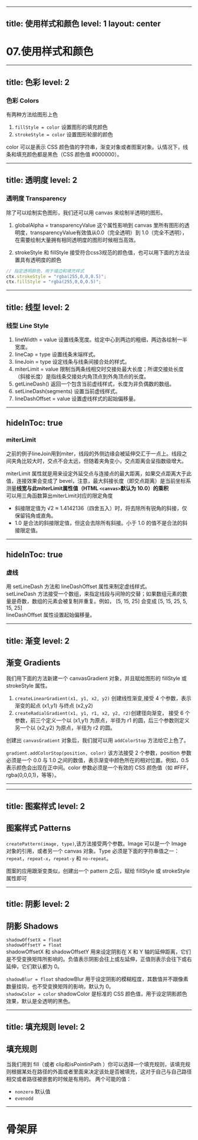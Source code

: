 
---
title: 使用样式和颜色
level: 1
layout: center
---
# 07.使用样式和颜色

---
title: 色彩
level: 2
---

### 色彩 Colors

有两种方法给图形上色

1. `fillStyle = color` 设置图形的填充颜色
2. `strokeStyle = color` 设置图形轮廓的颜色

color 可以是表示 CSS 颜色值的字符串，渐变对象或者图案对象。认情况下，线条和填充颜色都是黑色（CSS 颜色值 #000000）。

<v-click>

<Demo003FillStyle/>

</v-click>

<v-click>

<Demo003StrokeStyle class=" ml-10" />

</v-click>

---
title: 透明度
level: 2
---

### 透明度 Transparency
除了可以绘制实色图形，我们还可以用 canvas 来绘制半透明的图形。

1. globalAlpha = transparencyValue
   这个属性影响到 canvas 里所有图形的透明度，transparencyValue有效值从0.0（完全透明）到 1.0（完全不透明），在需要绘制大量拥有相同透明度的图形时候相当高效。

2. strokeStyle 和 fillStyle  接受符合css3规范的颜色值，也可以用下面的方法设置具有透明度的颜色

```js
// 指定透明颜色，用于描边和填充样式
ctx.strokeStyle = "rgba(255,0,0,0.5)";
ctx.fillStyle = "rgba(255,0,0,0.5)";

```

<v-click>

<Demo003Transparency  />

</v-click>

<v-click>

<Demo003TransparencyRgba class=" ml-10" />

</v-click>

---
title: 线型
level: 2
---

### 线型 Line Style

1. lineWidth = value 设置线条宽度。给定中心到两边的粗细，两边各绘制一半宽度。
2. lineCap = type 设置线条末端样式。
3. lineJoin = type 设定线条与线条间接合处的样式。
4. miterLimit = value 限制当两条线相交时交接处最大长度；所谓交接处长度（斜接长度）是指线条交接处内角顶点到外角顶点的长度。
5. getLineDash() 返回一个包含当前虚线样式，长度为非负偶数的数组。
6. setLineDash(segments) 设置当前虚线样式。
7. lineDashOffset = value 设置虚线样式的起始偏移量。

<v-click>

<Demo003LineWidth  />

</v-click>

<v-click>

<Demo003LineCap class=" ml-10" />

</v-click>

<v-click>

<Demo003LineJoin class=" ml-10" />

</v-click>

---
hideInToc: true
---

### miterLimit

之前的例子lineJoin用到miter，线段的外侧边缘会被延伸交汇于一点上。线段之间夹角比较大时，交点不会太远，但随着夹角变小，交点距离会呈指数级增大。

miterLimit 属性就是用来设定外延交点与连接点的最大距离，如果交点距离大于此值，连接效果会变成了 bevel，注意，最大斜接长度（即交点距离）是当前坐标系测量**线宽与此miterLimit属性值（HTML `<canvas>`默认为 10.0）的乘积**  
可以用三角函数算出miterLimit对应的限定角度

- 斜接限定值为 √2 ≈ 1.4142136（四舍五入）时，将去除所有锐角的斜接，仅保留钝角或直角。
- 1.0 是合法的斜接限定值，但这会去除所有斜接。小于 1.0 的值不是合法的斜接限定值。

<v-click>

<Demo003MiterLimit  />

</v-click>

---
hideInToc: true
---

### 虚线

用 setLineDash 方法和 lineDashOffset 属性来制定虚线样式。  
setLineDash 方法接受一个数组，来指定线段与间隙的交替；如果数组元素的数量是奇数，数组的元素会被复制并重复。例如， [5, 15, 25] 会变成 [5, 15, 25, 5, 15, 25]  
lineDashOffset 属性设置起始偏移量。

<v-click>

<Demo003LineDash />

</v-click>

<v-click>

<Demo003LineDash2 class=" ml-10"  width="300"/>

</v-click>

---
title: 渐变
level: 2
---

## 渐变 Gradients
我们用下面的方法新建一个 canvasGradient 对象，并且赋给图形的 fillStyle 或 strokeStyle 属性。

1. `createLinearGradient(x1, y1, x2, y2)` 创建线性渐变,接受 4 个参数，表示渐变的起点 (x1,y1) 与终点 (x2,y2)
2. `createRadialGradient(x1, y1, r1, x2, y2, r2)`创建径向渐变， 接受 6 个参数，前三个定义一个以 (x1,y1) 为原点，半径为 r1 的圆，后三个参数则定义另一个以 (x2,y2) 为原点，半径为 r2 的圆。

创建出 `canvasGradient` 对象后，我们就可以用 `addColorStop` 方法给它上色了。  

`gradient.addColorStop(position, color)` 该方法接受 2 个参数，position 参数必须是一个 0.0 与 1.0 之间的数值，表示渐变中颜色所在的相对位置。例如，0.5 表示颜色会出现在正中间。color 参数必须是一个有效的 CSS 颜色值（如 #FFF，rgba(0,0,0,1)，等等）。

---

<v-click>

<Demo005LinearGradient1 />

</v-click>

<v-click>

<Demo005RadialGradient class=" ml-10" />

</v-click>

---
title: 图案样式
level: 2
---

## 图案样式 Patterns

`createPattern(image, type)`,该方法接受两个参数。Image 可以是一个 Image 对象的引用，或者另一个 canvas 对象。Type 必须是下面的字符串值之一：`repeat`，`repeat-x`，`repeat-y` 和 `no-repeat`。

图案的应用跟渐变类似，创建出一个 pattern 之后，赋给 fillStyle 或 strokeStyle 属性即可

<v-click>

<Demo006Patterns />

</v-click>

---
title: 阴影
level: 2
---

## 阴影 Shadows

`shadowOffsetX = float`  
`shadowOffsetY = float`  
shadowOffsetX 和 shadowOffsetY 用来设定阴影在 X 和 Y 轴的延伸距离，它们是不受变换矩阵所影响的。负值表示阴影会往上或左延伸，正值则表示会往下或右延伸，它们默认都为 0。  

`shadowBlur = float` shadowBlur 用于设定阴影的模糊程度，其数值并不跟像素数量挂钩，也不受变换矩阵的影响，默认为 0。  
`shadowColor = color` shadowColor 是标准的 CSS 颜色值，用于设定阴影颜色效果，默认是全透明的黑色。  

<v-click>

<Demo007Shadows />

</v-click>

---
title: 填充规则
level: 2
---
## 填充规则

当我们用到 fill（或者 clip和isPointinPath ）你可以选择一个填充规则，该填充规则根据某处在路径的外面或者里面来决定该处是否被填充，这对于自己与自己路径相交或者路径被嵌套的时候是有用的。
两个可能的值：

- `nonzero` 默认值
- `evenodd`

<v-click>

<Demo008WindingRule />

</v-click>

---

# 骨架屏
<TestSkeleton />
